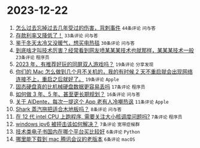 # 2023-12-22

1. [怎么过去忘掉过去几年受过的伤害，背刺事件](https://www.v2ex.com/t/1002485) `44条评论` `问与答`
1. [存款利率又降低了！](https://www.v2ex.com/t/1002484) `33条评论` `问与答`
1. [鉴于冬天太冷又没暖气，想买电热毯](https://www.v2ex.com/t/1002480) `30条评论` `问与答`
1. [到底啥才叫技术厉害？经常看到网友喷某某某技术也就那样，某某某技术一般](https://www.v2ex.com/t/1002514) `23条评论` `程序员`
1. [2023 年，有推荐好玩的同屏双人游戏吗？](https://www.v2ex.com/t/1002495) `19条评论` `分享发现`
1. [你们的 Mac 怎么做到几个月不关机的，我的有时候 2 天不重启就会出现网络连接不上，重启之后就好了。](https://www.v2ex.com/t/1002489) `19条评论` `Apple`
1. [固态硬盘真的比机械硬盘数据更容易丢吗](https://www.v2ex.com/t/1002492) `17条评论` `程序员`
1. [如何做 3 年、5 年、甚至更长期规划？](https://www.v2ex.com/t/1002493) `16条评论` `问与答`
1. [关于 AlDente，每次一提这个 App 老有人冷嘲热讽](https://www.v2ex.com/t/1002507) `11条评论` `Apple`
1. [Shark 蒸汽拖把适合木地板吗？](https://www.v2ex.com/t/1002482) `8条评论` `问与答`
1. [在 12 代 intel CPU 上跑程序, 需要关注大小核调度问题吗?](https://www.v2ex.com/t/1002498) `7条评论` `程序员`
1. [windows ipv6 被抨击该如何解决？](https://www.v2ex.com/t/1002491) `7条评论` `宽带症候群`
1. [技术类电子书国内在哪个平台买比较好](https://www.v2ex.com/t/1002500) `6条评论` `Python`
1. [哪里能下载到 mac 腾讯会议的老版本](https://www.v2ex.com/t/1002483) `6条评论` `macOS`
